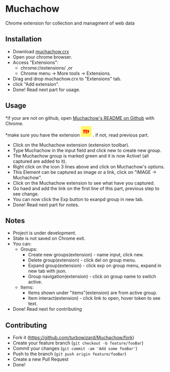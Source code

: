# Muchachow 
Chrome extension for collection and managment of web data  
## Installation
* Download [muchachow.crx](muchachow.crx)
* Open your chrome browser.
* Access "Extensions":
  * chrome://extensions/ ,or
  * Chrome menu -> More tools -> Extensions.
* Drag and drop muchachow.crx to "Extensions" tab.
* click "Add extension".
* Done! Read next part for usage.
## Usage
*if your are not on github, open [Muchachow's README on Github](https://github.com/turbowizard/Muchachow/blob/master/README.md) with Chrome.  
*make sure you have the extension ![](m1616.png) . if not, read previous part.    
* Click on the Muchachow extension (extension toolbar).  
* Type Muchachow in the input field and click new to create new group.  
* The Muchachow group is marked green and it is now Active! (all captured are added to it).    
* Right click on the icon 3 lines above and click on Muchachow's options.  
* This Element can be captured as image or a link, click on "IMAGE -> Muchachow".  
* Click on the Muchachow extension to see what have you captured.  
* Go haed and add the link on the first line of this part, previous step to see change.  
* You can now click the Exp button to exanpd group in new tab.
* Done! Read next part for notes.  
## Notes
* Project is under development.
* State is not saved on Chrome exit.
* You can:
  * Groups:  
    * Create new groups(extension) - name input, click new.
    * Delete group(extension) - click del on group menu.
    * Expand group(extension) - click exp on group menu, expand in new tab with json.
    * Group navigation(extension) - click on group name to switch active.
  * Items:
    * Items shown under "items"(extension) are from active group.
    * Item interact(extension) - click link to open, hover token to see text.
* Done! Read next for contributing 
## Contributing
* Fork it (https://github.com/turbowizard/Muchachow/fork)
* Create your feature branch (`git checkout -b feature/fooBar`)
* Commit your changes (`git commit -am 'Add some fooBar'`)
* Push to the branch (`git push origin feature/fooBar`)
* Create a new Pull Request
* Done!
